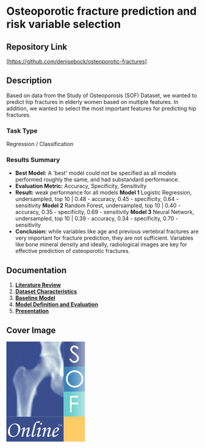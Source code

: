 # Osteoporotic fracture prediction and risk variable selection


## Repository Link

[https://github.com/denisebock/osteoporotic-fractures]

## Description

Based on data from the Study of Osteoporosis (SOF) Dataset, we wanted to predict hip fractures in elderly women based on multiple features. In addition, we wanted to select the most important features for predicting hip fractures.

### Task Type

Regression / Classification

### Results Summary

- **Best Model:** A 'best' model could not be specified as all models performed roughly the same, and had substandard performance.
- **Evaluation Metric:** Accuracy, Specificity, Sensitivity
- **Result:** weak performance for all models
              **Model 1**	Logistic Regression, undersampled, top 10	| 0.48 - accuracy,	0.45 - specificity,	0.64 - sensitivity
              **Model 2**	Random Forest, undersampled, top 10 |	0.40 - accuracy,	0.35 - specificity,	0.69 - sensitivity
              **Model 3**	Neural Network, undersampled, top 10 | 0.39 - accuracy,	0.34 - specificity,	0.70 - sensitivity
- **Conclusion:** while variables like age and previous vertebral fractures are very important for fracture prediction, they are not sufficient. Variables like bone mineral density and ideally, radiological images are key for effective prediction of osteoporotic fractures.

## Documentation

1. **[Literature Review](0_LiteratureReview/README.md)**
2. **[Dataset Characteristics](1_DatasetCharacteristics/exploratory_data_analysis.ipynb)**
3. **[Baseline Model](2_BaselineModel/baseline_model.ipynb)**
4. **[Model Definition and Evaluation](3_Model/model_definition_evaluation.ipynb)**
5. **[Presentation](4_Presentation/README.md)**

## Cover Image

![Project Cover Image](CoverImage/cover_image.png)
